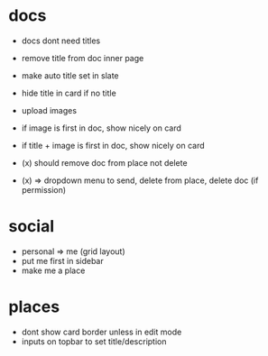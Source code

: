 # docs

- docs dont need titles
- remove title from doc inner page
- make auto title set in slate
- hide title in card if no title
- upload images
- if image is first in doc, show nicely on card
- if title + image is first in doc, show nicely on card

- (x) should remove doc from place not delete
- (x) => dropdown menu to send, delete from place, delete doc (if permission)

# social

- personal => me (grid layout)
- put me first in sidebar
- make me a place

# places

- dont show card border unless in edit mode
- inputs on topbar to set title/description

